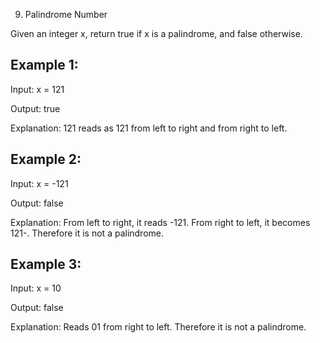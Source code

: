9. Palindrome Number

Given an integer x, return true if x is a palindrome, and false otherwise.

 

## Example 1:
<p>Input: x = 121</p>
<p>Output: true</p>
<p>Explanation: 121 reads as 121 from left to right and from right to left.</p>


## Example 2:
<p>Input: x = -121</p>
<p>Output: false</p>
<p>Explanation: From left to right, it reads -121. From right to left, it becomes 121-. Therefore it is not a palindrome.</p>


## Example 3:
<p> Input: x = 10</p>
<p>Output: false</p>
<p>Explanation: Reads 01 from right to left. Therefore it is not a palindrome. </p>
 
